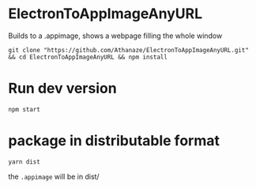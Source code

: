 # ElectronToAppImageAnyURL
Builds to a .appimage, shows a webpage filling the whole window

`git clone "https://github.com/Athanaze/ElectronToAppImageAnyURL.git" && cd ElectronToAppImageAnyURL && npm install` 

# Run dev version

`npm start`

# package in distributable format

`yarn dist`

the `.appimage` will be in dist/

